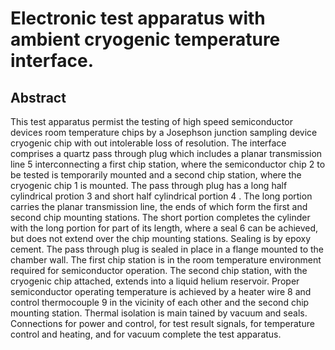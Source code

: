 # Electronic test apparatus with ambient cryogenic temperature interface.

## Abstract
This test apparatus permist the testing of high speed semiconductor devices room temperature chips by a Josephson junction sampling device cryogenic chip with out intolerable loss of resolution. The interface comprises a quartz pass through plug which includes a planar transmission line 5 interconnecting a first chip station, where the semiconductor chip 2 to be tested is temporarily mounted and a second chip station, where the cryogenic chip 1 is mounted. The pass through plug has a long half cylindrical protion 3 and short half cylindrical portion 4 . The long portion carries the planar transmission line, the ends of which form the first and second chip mounting stations. The short portion completes the cylinder with the long portion for part of its length, where a seal 6 can be achieved, but does not extend over the chip mounting stations. Sealing is by epoxy cement. The pass through plug is sealed in place in a flange mounted to the chamber wall. The first chip station is in the room temperature environment required for semiconductor operation. The second chip station, with the cryogenic chip attached, extends into a liquid helium reservoir. Proper semiconductor operating temperature is achieved by a heater wire 8 and control thermocouple 9 in the vicinity of each other and the second chip mounting station. Thermal isolation is main tained by vacuum and seals. Connections for power and control, for test result signals, for temperature control and heating, and for vacuum complete the test apparatus.